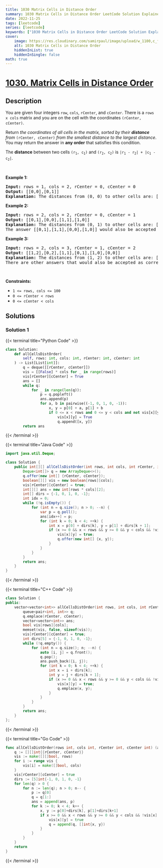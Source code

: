 ```yaml
---
title: 1030 Matrix Cells in Distance Order
summary: 1030 Matrix Cells in Distance Order LeetCode Solution Explained
date: 2022-11-25
tags: [leetcode]
series: [leetcode]
keywords: ["1030 Matrix Cells in Distance Order LeetCode Solution Explained in all languages", "1030 Matrix Cells in Distance Order", "LeetCode", "leetcode solution in Python3 C++ Java Go PHP Ruby Swift TypeScript Rust C# JavaScript C", "GeeksforGeeks", "InterviewBit", "Coding Ninjas", "HackerRank", "HackerEarth", "CodeChef", "TopCoder", "AlgoExpert", "freeCodeCamp", "Codeforces", "GitHub", "AtCoder", "Samir Paul"]
cover:
    image: https://res.cloudinary.com/samirpaul/image/upload/w_1100,c_fit,co_rgb:FFFFFF,l_text:Arial_75_bold:1030 Matrix Cells in Distance Order - Solution Explained/problem-solving.webp
    alt: 1030 Matrix Cells in Distance Order
    hiddenInList: true
    hiddenInSingle: false
math: true
---
```



# [1030. Matrix Cells in Distance Order](https://leetcode.com/problems/matrix-cells-in-distance-order)


## Description

<p>You are given four integers <code>row</code>, <code>cols</code>, <code>rCenter</code>, and <code>cCenter</code>. There is a <code>rows x cols</code> matrix and you are on the cell with the coordinates <code>(rCenter, cCenter)</code>.</p>

<p>Return <em>the coordinates of all cells in the matrix, sorted by their <strong>distance</strong> from </em><code>(rCenter, cCenter)</code><em> from the smallest distance to the largest distance</em>. You may return the answer in <strong>any order</strong> that satisfies this condition.</p>

<p>The <strong>distance</strong> between two cells <code>(r<sub>1</sub>, c<sub>1</sub>)</code> and <code>(r<sub>2</sub>, c<sub>2</sub>)</code> is <code>|r<sub>1</sub> - r<sub>2</sub>| + |c<sub>1</sub> - c<sub>2</sub>|</code>.</p>

<p>&nbsp;</p>
<p><strong class="example">Example 1:</strong></p>

<pre>
<strong>Input:</strong> rows = 1, cols = 2, rCenter = 0, cCenter = 0
<strong>Output:</strong> [[0,0],[0,1]]
<strong>Explanation:</strong> The distances from (0, 0) to other cells are: [0,1]
</pre>

<p><strong class="example">Example 2:</strong></p>

<pre>
<strong>Input:</strong> rows = 2, cols = 2, rCenter = 0, cCenter = 1
<strong>Output:</strong> [[0,1],[0,0],[1,1],[1,0]]
<strong>Explanation:</strong> The distances from (0, 1) to other cells are: [0,1,1,2]
The answer [[0,1],[1,1],[0,0],[1,0]] would also be accepted as correct.
</pre>

<p><strong class="example">Example 3:</strong></p>

<pre>
<strong>Input:</strong> rows = 2, cols = 3, rCenter = 1, cCenter = 2
<strong>Output:</strong> [[1,2],[0,2],[1,1],[0,1],[1,0],[0,0]]
<strong>Explanation:</strong> The distances from (1, 2) to other cells are: [0,1,1,2,2,3]
There are other answers that would also be accepted as correct, such as [[1,2],[1,1],[0,2],[1,0],[0,1],[0,0]].
</pre>

<p>&nbsp;</p>
<p><strong>Constraints:</strong></p>

<ul>
	<li><code>1 &lt;= rows, cols &lt;= 100</code></li>
	<li><code>0 &lt;= rCenter &lt; rows</code></li>
	<li><code>0 &lt;= cCenter &lt; cols</code></li>
</ul>

## Solutions

### Solution 1

<!-- tabs:start -->

{{< terminal title="Python Code" >}}
```python
class Solution:
    def allCellsDistOrder(
        self, rows: int, cols: int, rCenter: int, cCenter: int
    ) -> List[List[int]]:
        q = deque([[rCenter, cCenter]])
        vis = [[False] * cols for _ in range(rows)]
        vis[rCenter][cCenter] = True
        ans = []
        while q:
            for _ in range(len(q)):
                p = q.popleft()
                ans.append(p)
                for a, b in pairwise((-1, 0, 1, 0, -1)):
                    x, y = p[0] + a, p[1] + b
                    if 0 <= x < rows and 0 <= y < cols and not vis[x][y]:
                        vis[x][y] = True
                        q.append([x, y])
        return ans
```
{{< /terminal >}}

{{< terminal title="Java Code" >}}
```java
import java.util.Deque;

class Solution {
    public int[][] allCellsDistOrder(int rows, int cols, int rCenter, int cCenter) {
        Deque<int[]> q = new ArrayDeque<>();
        q.offer(new int[] {rCenter, cCenter});
        boolean[][] vis = new boolean[rows][cols];
        vis[rCenter][cCenter] = true;
        int[][] ans = new int[rows * cols][2];
        int[] dirs = {-1, 0, 1, 0, -1};
        int idx = 0;
        while (!q.isEmpty()) {
            for (int n = q.size(); n > 0; --n) {
                var p = q.poll();
                ans[idx++] = p;
                for (int k = 0; k < 4; ++k) {
                    int x = p[0] + dirs[k], y = p[1] + dirs[k + 1];
                    if (x >= 0 && x < rows && y >= 0 && y < cols && !vis[x][y]) {
                        vis[x][y] = true;
                        q.offer(new int[] {x, y});
                    }
                }
            }
        }
        return ans;
    }
}
```
{{< /terminal >}}

{{< terminal title="C++ Code" >}}
```cpp
class Solution {
public:
    vector<vector<int>> allCellsDistOrder(int rows, int cols, int rCenter, int cCenter) {
        queue<pair<int, int>> q;
        q.emplace(rCenter, cCenter);
        vector<vector<int>> ans;
        bool vis[rows][cols];
        memset(vis, false, sizeof(vis));
        vis[rCenter][cCenter] = true;
        int dirs[5] = {-1, 0, 1, 0, -1};
        while (!q.empty()) {
            for (int n = q.size(); n; --n) {
                auto [i, j] = q.front();
                q.pop();
                ans.push_back({i, j});
                for (int k = 0; k < 4; ++k) {
                    int x = i + dirs[k];
                    int y = j + dirs[k + 1];
                    if (x >= 0 && x < rows && y >= 0 && y < cols && !vis[x][y]) {
                        vis[x][y] = true;
                        q.emplace(x, y);
                    }
                }
            }
        }
        return ans;
    }
};
```
{{< /terminal >}}

{{< terminal title="Go Code" >}}
```go
func allCellsDistOrder(rows int, cols int, rCenter int, cCenter int) (ans [][]int) {
	q := [][]int{{rCenter, cCenter}}
	vis := make([][]bool, rows)
	for i := range vis {
		vis[i] = make([]bool, cols)
	}
	vis[rCenter][cCenter] = true
	dirs := [5]int{-1, 0, 1, 0, -1}
	for len(q) > 0 {
		for n := len(q); n > 0; n-- {
			p := q[0]
			q = q[1:]
			ans = append(ans, p)
			for k := 0; k < 4; k++ {
				x, y := p[0]+dirs[k], p[1]+dirs[k+1]
				if x >= 0 && x < rows && y >= 0 && y < cols && !vis[x][y] {
					vis[x][y] = true
					q = append(q, []int{x, y})
				}
			}
		}
	}
	return
}
```
{{< /terminal >}}

<!-- tabs:end -->

<!-- end -->
